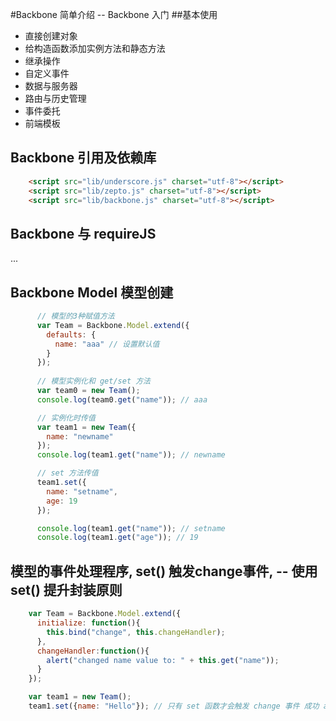 #Backbone 简单介绍 -- Backbone 入门
##基本使用
* 直接创建对象
* 给构造函数添加实例方法和静态方法
* 继承操作
* 自定义事件
* 数据与服务器
* 路由与历史管理
* 事件委托
* 前端模板
## Backbone 引用及依赖库
```html
    <script src="lib/underscore.js" charset="utf-8"></script>
    <script src="lib/zepto.js" charset="utf-8"></script>
    <script src="lib/backbone.js" charset="utf-8"></script>
```
## Backbone 与 requireJS
...
## Backbone Model 模型创建

```javascript
      // 模型的3种赋值方法
      var Team = Backbone.Model.extend({
        defaults: {
          name: "aaa" // 设置默认值
        }
      });
      
      // 模型实例化和 get/set 方法
      var team0 = new Team();
      console.log(team0.get("name")); // aaa

      // 实例化时传值
      var team1 = new Team({
        name: "newname"
      });
      console.log(team1.get("name")); // newname

      // set 方法传值
      team1.set({
        name: "setname",
        age: 19
      });

      console.log(team1.get("name")); // setname
      console.log(team1.get("age")); // 19
```      
## 模型的事件处理程序, set() 触发change事件, -- 使用 set() 提升封装原则
```javascript
    var Team = Backbone.Model.extend({
      initialize: function(){
        this.bind("change", this.changeHandler);
      },
      changeHandler:function(){
        alert("changed name value to: " + this.get("name"));
      }
    });

    var team1 = new Team();
    team1.set({name: "Hello"}); // 只有 set 函数才会触发 change 事件 成功 alert
```

